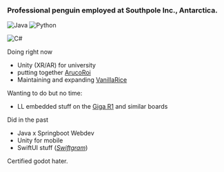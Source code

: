 ### Professional penguin employed at Southpole Inc., Antarctica.

![Java](https://img.shields.io/badge/java-%23ED8B00.svg?style=for-the-badge&logo=openjdk&logoColor=white)
![Python](https://img.shields.io/badge/python-3670A0?style=for-the-badge&logo=python&logoColor=ffdd54)
<!-- ![C++](https://img.shields.io/badge/c++-%2300599C.svg?style=for-the-badge&logo=c%2B%2B&logoColor=white) -->
![C#](https://img.shields.io/badge/c%23-%23239120.svg?style=for-the-badge&logo=csharp&logoColor=white)

<!-- hidden until Github updates the API and counts actual user commits xd -->
<!-- [![Top Langs](https://leloomighstats.vercel.app/api/top-langs/?username=LeLoomi&exclude_repo=github-readme-stats&layout=donut&theme=github_dark_dimmed)](https://github.com/anuraghazra/github-readme-stats) -->

Doing right now
- Unity (XR/AR) for university
- putting together [ArucoRoi](https://github.com/LeLoomi/ArucoRoi)
- Maintaining and expanding [VanillaRice](https://github.com/LeLoomi/VanillaRice)

Wanting to do but no time:
- LL embedded stuff on the [Giga R1](https://github.com/LeLoomi/ArduinoGigaR1Template) and similar boards

Did in the past
- Java x Springboot Webdev
- Unity for mobile
- SwiftUI stuff (<i>[Swiftgram](https://github.com/LeLoomi/Swiftgram)</i>)

Certified godot hater.
